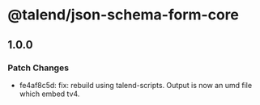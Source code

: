 # @talend/json-schema-form-core

## 1.0.0
### Patch Changes

- fe4af8c5d: fix: rebuild using talend-scripts. Output is now an umd file which embed tv4.
